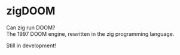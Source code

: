 # zigDOOM

Can zig run DOOM? \
The 1997 DOOM engine, rewritten in the zig programming language.

Still in development!

